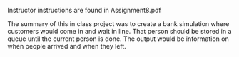 Instructor instructions are found in Assignment8.pdf

The summary of this in class project was to create a bank simulation where customers would come in and wait in line. That person should be stored in a queue until the current person is done. The output would be information on when people arrived and when they left.
